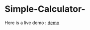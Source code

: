 # Simple-Calculator-

Here is a live demo : [demo](https://htmlpreview.github.io/?https://github.com/SebastianWITTproject/Simple-Calculator-/blob/main/index.html)
